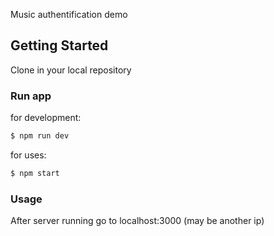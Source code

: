 Music authentification demo
 
## Getting Started

Clone in your local repository

### Run app

for development:
```sh
$ npm run dev
````

for uses:
```sh
$ npm start
````

### Usage

After server running go to localhost:3000 (may be another ip) 
